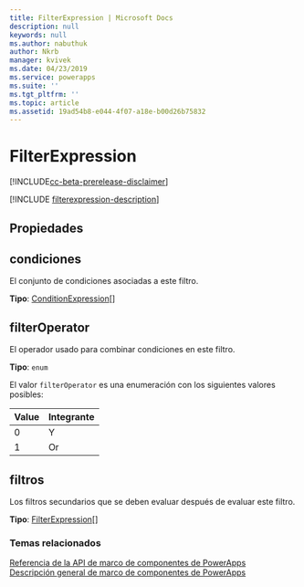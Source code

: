 ```yaml
---
title: FilterExpression | Microsoft Docs
description: null
keywords: null
ms.author: nabuthuk
author: Nkrb
manager: kvivek
ms.date: 04/23/2019
ms.service: powerapps
ms.suite: ''
ms.tgt_pltfrm: ''
ms.topic: article
ms.assetid: 19ad54b8-e044-4f07-a18e-b00d26b75832
---
```


# <a name="filterexpression"></a>FilterExpression

[!INCLUDE[cc-beta-prerelease-disclaimer](../../../includes/cc-beta-prerelease-disclaimer.md)]

[!INCLUDE [filterexpression-description](includes/filterexpression-description.md)]

## <a name="properties"></a>Propiedades

## <a name="conditions"></a>condiciones

El conjunto de condiciones asociadas a este filtro.

**Tipo**: [ConditionExpression](conditionexpression.md)[]

## <a name="filteroperator"></a>filterOperator

El operador usado para combinar condiciones en este filtro.

**Tipo**: `enum`

El valor `filterOperator` es una enumeración con los siguientes valores posibles:

|Value|Integrante|
|--|--|
|0|Y|
|1|Or|

## <a name="filters"></a>filtros

Los filtros secundarios que se deben evaluar después de evaluar este filtro.

**Tipo**: [FilterExpression](filterexpression.md)[]<br />

### <a name="related-topics"></a>Temas relacionados

[Referencia de la API de marco de componentes de PowerApps](../reference/index.md)<br/>
[Descripción general de marco de componentes de PowerApps](../overview.md)
